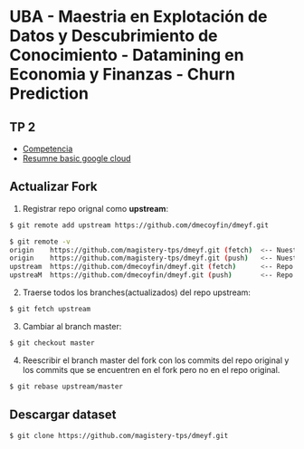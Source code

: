 #  UBA - Maestria en Explotación de Datos y Descubrimiento de Conocimiento - Datamining en Economia y Finanzas - Churn Prediction


## TP 2

* [Competencia](https://www.kaggle.com/c/dmeyf2021segunda/leaderboard)
* [Resumne basic google cloud](https://github.com/magistery-tps/dmeyf/blob/master/docs/Resumen%20Google%20Cloud.pdf)

## Actualizar Fork

1. Registrar repo orignal como **upstream**:

```bash
$ git remote add upstream https://github.com/dmecoyfin/dmeyf.git

$ git remote -v
origin    https://github.com/magistery-tps/dmeyf.git (fetch)  <-- Nuestro fork
origin    https://github.com/magistery-tps/dmeyf.git (push)   <-- Nuestro fork
upstream  https://github.com/dmecoyfin/dmeyf.git (fetch)      <-- Repo original
upstreaM  https://github.com/dmecoyfin/dmeyf.git (push)       <-- Repo original
```

2. Traerse todos los branches(actualizados) del repo upstream:

```bash
$ git fetch upstream
```

3. Cambiar al branch master:

```bash
$ git checkout master
```

4. Reescribir el branch master del fork con los commits del repo original y los commits que se encuentren en el fork pero no en el repo original.

```bash
$ git rebase upstream/master
```

## Descargar dataset

```bash
$ git clone https://github.com/magistery-tps/dmeyf.git 
```



